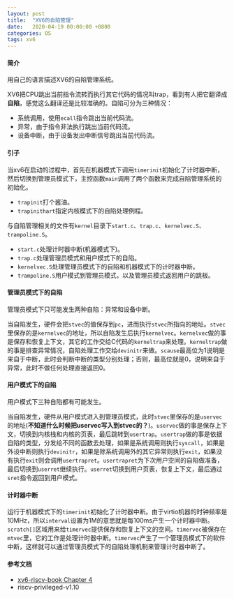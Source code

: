 ```yaml
---
layout: post
title:  "XV6的自陷管理"
date:   2020-04-19 00:00:00 +0800
categories: OS
tags: xv6
---
```


#### 简介

用自己的语言描述XV6的自陷管理系统。

<!-- more -->

XV6把CPU跳出当前指令流转而执行其它代码的情况叫trap，看到有人把它翻译成**自陷**，感觉这么翻译还是比较准确的。自陷可分为三种情况：

- 系统调用，使用`ecall`指令跳出当前代码流。
- 异常，由于指令非法执行跳出当前代码流。
- 设备中断，由于设备发出中断信号跳出当前代码流。



#### 引子

当xv6在启动的过程中，首先在机器模式下调用`timerinit`初始化了计时器中断，然后切换到管理员模式下，主控函数`main`调用了两个函数来完成自陷管理系统的初始化。

- `trapinit`打个酱油。
- `trapinithart`指定内核模式下的自陷处理例程。

与自陷管理相关的文件有`kernel`目录下`start.c`、`trap.c`、`kernelvec.S`、`trampoline.S`。

- `start.c`处理计时器中断(机器模式下)。
- `trap.c`处理管理员模式和用户模式下的自陷。
- `kernelvec.S`处理管理员模式下的自陷和机器模式下的计时器中断。
- `trampoline.S`用户模式到管理员模式，以及管理员模式返回用户的跳板。

#### 管理员模式下的自陷

管理员模式下只可能发生两种自陷：异常和设备中断。

当自陷发生，硬件会把`stvec`的值保存到`pc`，进而执行`stvec`所指向的地址。`stvec`里保存的是`kernelvec`的地址，所以自陷发生后执行`kernelvec`。`kernelvec`做的事是保存和恢复上下文，其它的工作交给C代码的`kerneltrap`来处理。`kerneltrap`做的事是排查异常情况，自陷处理工作交给`devinitr`来做。`scause`最高位为1说明是来自于中断，此时会判断中断的类型分别处理；否则，最高位就是0，说明来自于异常，此时不做任何处理直接返回0。

#### 用户模式下的自陷

用户模式下三种自陷都有可能发生。

当自陷发生，硬件从用户模式进入到管理员模式，此时`stvec`里保存的是`uservec`的地址(**不知道什么时候把uservec写入到stvec的？**)。`uservec`做的事是保存上下文，切换到内核栈和内核的页表，最后跳转到`usertrap`。`usertrap`做的事是依据自陷的类型，分发给不同的函数去处理，如果是系统调用则执行`syscall`，如果是外设中断则执行`devinitr`，如果是除系统调用外的其它异常则执行`exit`，如果没有执行`exit`则会调用`usertrapret`。`usertrapret`为下次用户空间的自陷做准备，最后切换到`userret`继续执行。`userret`切换到用户页表，恢复上下文，最后通过`sret`指令返回到用户模式。

#### 计时器中断

运行于机器模式下的`timerinit`初始化了计时器中断。由于virtio机器的时钟频率是10MHz，所以`interval`设置为1M的意思就是每100ms产生一个计时器中断。`scratch[]`区域用来给`timervec`提供保存和恢复上下文的空间。`timervec`被保存在`mtvec`里，它的工作是处理计时器中断。`timervec`产生了一个管理员模式下的软件中断，这样就可以通过管理员模式下的自陷处理机制来管理计时器中断了。

#### 参考文档

- [xv6-riscv-book Chapter 4](https://github.com/mit-pdos/xv6-riscv-book)
- riscv-privileged-v1.10